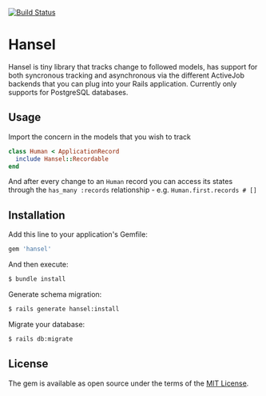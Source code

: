 [![Build Status](https://travis-ci.org/rodmatos/hansel.svg?branch=master)](https://travis-ci.org/rodmatos/hansel)

# Hansel
Hansel is tiny library that tracks change to followed models, has support for both syncronous tracking and asynchronous via the different ActiveJob backends that you can plug into your Rails application.
Currently only supports for PostgreSQL databases.

## Usage
Import the concern in the models that you wish to track
```ruby
class Human < ApplicationRecord
  include Hansel::Recordable
end
```
And after every change to an `Human` record you can access its states through the `has_many :records` relationship - e.g. `Human.first.records # []`

## Installation
Add this line to your application's Gemfile:

```ruby
gem 'hansel'
```

And then execute:
```bash
$ bundle install
```

Generate schema migration:
```bash
$ rails generate hansel:install
```

Migrate your database:
```bash
$ rails db:migrate
```

## License
The gem is available as open source under the terms of the [MIT License](https://opensource.org/licenses/MIT).
